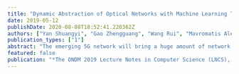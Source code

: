 ```yaml
---
title: "Dynamic Abstraction of Optical Networks with Machine Learning Technologies"
date: 2019-05-12
publishDate: 2020-08-08T18:52:41.220362Z
authors: ["Yan Shuangyi", "Gao Zhengguang", "Wang Rui", "Mavromatis Alex", "Nejabati Reza", "Simeonidou Dimitra"]
publication_types: ["1"]
abstract: "The emerging 5G network will bring a huge amount of network traffic with big variations to optical transport networks. Softwaredefined optical networks and network function virtualization contribute to the vision for future programmable, disaggregated, and dynamic optical networks. Future optical networks will be more dynamic in network functions and network services, with high-frequency network reconfigurations. Optical connections will last shorter than that of the static optical networks. It’s straightforward that Programmable optical hardware will require a reduced link margin to improve the hardware utilization. To configure network dynamically, real-time network abstractions are required for both current links and available-for-deploy links. The former abstraction guarantees the established links not be interfered by the newly established link while the latter abstraction provides information for intelligent network planning. In this talk, we use machine-learning technologies to process the collected monitoring data in a field-trial testbed to abstract performances of multiple optical channels. Based on the abstract information, a new channel can be established with maximum performance and minimized interference on the current signals. We demonstrated the dynamic network abstraction over a 563.4-km field-trial testbed for 8 dynamic optical channels with 32 Gbaud Nyquist PM-16QAM signals. The work can be further extended to support complex optical networks."
featured: false
publication: "*The ONDM 2019 Lecture Notes in Computer Science (LNCS), Springer, Proceedings*"
---
```


